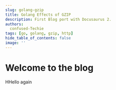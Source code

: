 ```yaml
---
slug: golang-gzip
title: Golang Effects of GZIP
description: First Blog port with Docusaurus 2.
authors:
  confused-Techie
tags: [go, golang, gzip, http]
hide_table_of_contents: false
image: ''
---
```


# Welcome to the blog

<!--truncate-->

HHello again 

